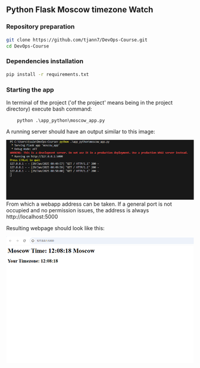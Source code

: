 ## Python Flask Moscow timezone Watch

### Repository preparation

```bash
git clone https://github.com/tjann7/DevOps-Course.git
cd DevOps-Course
```

### Dependencies installation

```bash
pip install -r requirements.txt
```

### Starting the app
In terminal of the project ('of the project' means being in the project directory) execute bash command:

        python .\app_python\moscow_app.py

A running server should have an output similar to this image:

![alt text](./images/image.png)
From which a webapp address can be taken. If a general port is not occupied and no permission issues, the address is always http://localhost:5000

Resulting webpage should look like this:

![alt text](./images/image1.png)

